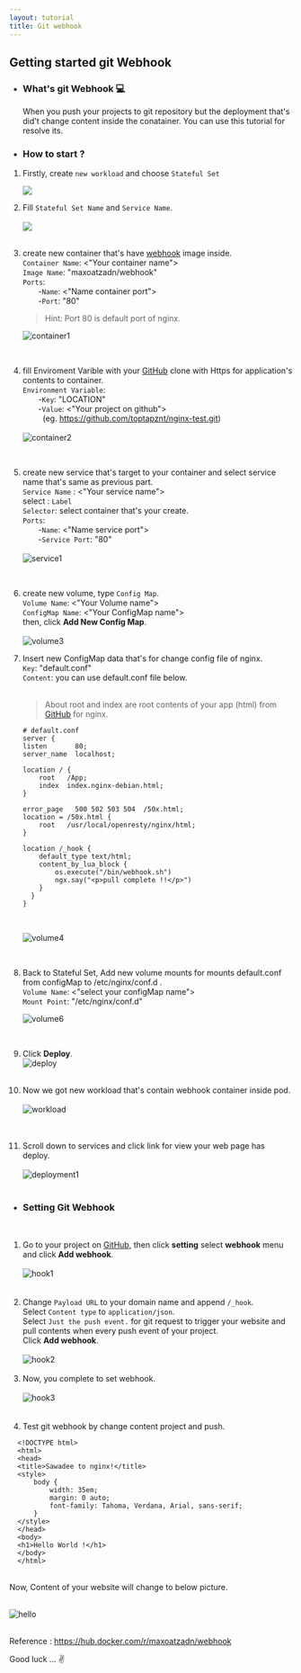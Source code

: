 ```yaml
---
layout: tutorial
title: Git webhook
---
```

## Getting started git Webhook

* ### What's git Webhook 💻

  When you push your projects to git repository but the deployment that's did't change content inside the conatainer. You can use this tutorial for resolve its.  

* ### How to start ?

 1. Firstly, create `new workload` and choose `Stateful Set` 
    <p align="left">
      <img src="/assets/git_webhook/statefull.png">
    </p>
 2. Fill `Stateful Set Name` and `Service Name`.
     <br><br>
     <img src="/assets/git_webhook/stateful2.png">
     <br><br>
 3. create new container that's have [webhook](https://hub.docker.com/r/maxoatzadn/webhook) image inside.
    <br>
    `Container Name`: <"Your container name"> <br>
    `Image Name`: "maxoatzadn/webhook" <br>
    `Ports`:<br>
     &nbsp; &nbsp; &nbsp; &nbsp;-`Name`: <"Name container port"><br>
     &nbsp; &nbsp; &nbsp; &nbsp;-`Port`: "80"
    
    > Hint: Port 80 is default port of nginx.
    
    ![container1](/assets/git_webhook/container1.png)
    
    <br>
    
 4. fill Enviroment Varible with your [GitHub](https://github.com/) clone with Https for application's contents to container.
    <br>
     `Environment Variable`:<br>
     &nbsp; &nbsp; &nbsp; &nbsp;-`Key`: "LOCATION"<br>
     &nbsp; &nbsp; &nbsp; &nbsp;-`Value`: <"Your project on github"> <br>
     &nbsp; &nbsp; &nbsp; &nbsp; &nbsp;(eg. https://github.com/toptapznt/nginx-test.git)
    <br><br>
    ![container2](/assets/git_webhook/container2.png)
  
    <br>
    
 5. create new service that's target to your container and select service name that's same as previous part. <br>
    `Service Name` : <"Your service name"> <br>
     select : `Label` <br>
    `Selector`: select container that's your create.<br>
    `Ports`:<br>
    &nbsp; &nbsp; &nbsp; &nbsp;-`Name`: <"Name service port"><br>
    &nbsp; &nbsp; &nbsp; &nbsp;-`Service Port`: "80" <br><br>
    ![service1](/assets/git_webhook/service1.png)
    
    <br>
    
 6. create new volume, type `Config Map`. <br>
    `Volume Name`: <"Your Volume name"> <br>
    `ConfigMap Name`: <"Your ConfigMap name"><br>
    then, click **Add New Config Map**. <br><br>
    ![volume3](/assets/git_webhook/voulme3.png)
        
 7. Insert new ConfigMap data that's for change config file of nginx. <br>
    `Key`: "default.conf" <br>
    `Content`: you can use default.conf file below. <br><br>
    > About root and index are root contents of your app (html) from [GitHub](https://github.com/) for nginx. 
    
    ```
    # default.conf
    server {
    listen       80;
    server_name  localhost;

    location / {
        root   /App;
        index  index.nginx-debian.html;
    }
    
    error_page   500 502 503 504  /50x.html;
    location = /50x.html {
        root   /usr/local/openresty/nginx/html;
    }

    location /_hook {
        default_type text/html;
        content_by_lua_block {
            os.execute("/bin/webhook.sh")
            ngx.say("<p>pull complete !!</p>")
        } 
      }
    }
    ```
    <br>
    
    ![volume4](/assets/git_webhook/voulme4.png)
    
    <br>
    
 8. Back to Stateful Set, Add new volume mounts for mounts default.conf from configMap to /etc/nginx/conf.d . <br>
    `Volume Name`: <"select your configMap name"> <br>
    `Mount Point`: "/etc/nginx/conf.d" <br>

    ![volume6](/assets/git_webhook/volume6.png) <br>
    
    <br>
    
 9. Click **Deploy**. <br>
    ![deploy](/assets/git_webhook/deploy.png) <br>
    <br>
 10. Now we got new workload that's contain webhook container inside pod.
     <br><br>
    ![workload](/assets/git_webhook/workload.png) <br><br><br>
 11. Scroll down to services and click link for view your web page has deploy.
    <br><br>
    ![deployment1](/assets/git_webhook/deployment1.png) <br><br>
 
 * ### Setting Git Webhook 
 <br>
 
 1. Go to your project on [GitHub](https://github.com/), then click **setting** select **webhook** menu and click **Add webhook**. <br><br>
    ![hook1](/assets/git_webhook/hook1.png) <br><br><br>
 2. Change `Payload URL` to your domain name and append `/_hook`.<br>
    Select `Content type` to `application/json`.<br>
    Select `Just the push event.` for git request to trigger your website and pull contents when every push event of your project. <br>
    Click **Add webhook**. <br><br>
    ![hook2](/assets/git_webhook/hook2.png) <br><br>
 3. Now, you complete to set webhook. <br><br>
    ![hook3](/assets/git_webhook/hook3.png) <br><br><br>
 4. Test git webhook by change content project and push. <br>
 
  ```
    <!DOCTYPE html>
    <html>
    <head>
    <title>Sawadee to nginx!</title>
    <style>
        body {
            width: 35em;
            margin: 0 auto;
            font-family: Tahoma, Verdana, Arial, sans-serif;
        }
    </style>
    </head>
    <body>
    <h1>Hello World !</h1>
    </body>
    </html>
 ```
   <br>
   Now, Content of your website will change to below picture. <br><br>
   
   ![hello](/assets/git_webhook/hello.png) <br><br>
   
   Reference : https://hub.docker.com/r/maxoatzadn/webhook
   <br>
   
Good luck ... ✌️
